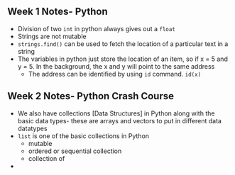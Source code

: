 
## Week 1 Notes- Python 

* Division of two `int` in python always gives out a `float `
* Strings are not mutable 
* `strings.find()` can be used to fetch the location of a particular text in a string
* The variables in python just store the location of an item,  so if x = 5 and y = 5. In the background, the x and y will point to the same address
	* The address can be identified by using `id` command. `id(x)`

## Week 2 Notes- Python Crash Course

* We also have collections [Data Structures] in Python along with the basic data types- these are arrays and vectors to put in different data datatypes
* `list` is one of the basic collections in Python
	* mutable
	* ordered or sequential collection
	* collection of 
* 

<!--stackedit_data:
eyJoaXN0b3J5IjpbLTk1ODIyNDIzOSwxOTc0NzYxMDA2LDE4Nj
MyMDIxOTcsLTEwNTgzMjEwNTddfQ==
-->